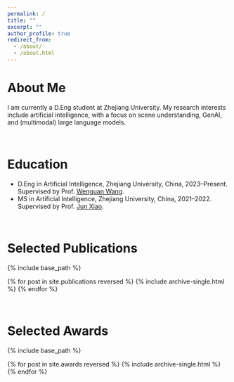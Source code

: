 ```yaml
---
permalink: /
title: ""
excerpt: ""
author_profile: true
redirect_from: 
  - /about/
  - /about.html
---
```

About Me
=======
  I am currently a D.Eng student at Zhejiang University. My research interests include artificial intelligence, with a focus on scene understanding, GenAI, and (multimodal) large language models.


<br />

Education
=======
* D.Eng in Artificial Intelligence, Zhejiang University, China, 2023–Present. Supervised by Prof. <a href="https://sites.google.com/view/wenguanwang/home" target="_blank">Wenguan Wang</a>.
* MS in Artificial Intelligence, Zhejiang University, China, 2021–2022. Supervised by Prof. <a href="https://scholar.google.com/citations?user=fqOwFhQAAAAJ" target="_blank">Jun Xiao</a>.


<br />

Selected Publications
=======
{% include base_path %}

{% for post in site.publications reversed %}
  {% include archive-single.html %}
{% endfor %}

<br />

Selected Awards
=======
{% include base_path %}

{% for post in site.awards reversed %}
  {% include archive-single.html %}
{% endfor %}